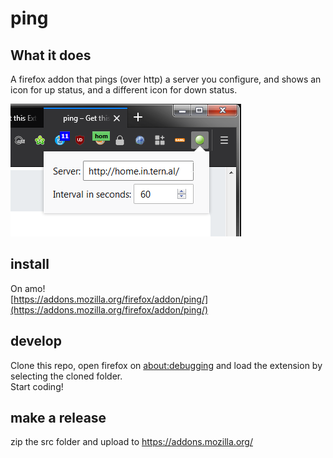 # ping

## What it does

A firefox addon that pings (over http) a server you configure, and shows an icon for up status, and a different icon for down status.

![ping in action](screenshot.png)

## install

On amo!  
[https://addons.mozilla.org/firefox/addon/ping/](https://addons.mozilla.org/firefox/addon/ping/)


## develop

Clone this repo, open firefox on [about:debugging](about:debugging) and load the extension by selecting the cloned folder.  
Start coding!

## make a release

zip the src folder and upload to https://addons.mozilla.org/
